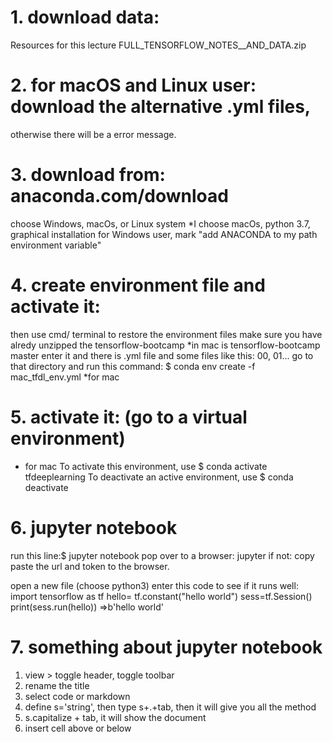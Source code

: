 # 1. download data:
Resources for this lecture
FULL_TENSORFLOW_NOTES__AND_DATA.zip

# 2. for macOS and Linux user: download the alternative .yml files,
otherwise there will be a error message.

# 3. download from: anaconda.com/download
choose Windows, macOs, or Linux system
*I choose macOs, python 3.7, graphical installation
for Windows user, mark "add ANACONDA to my path environment variable"

# 4. create environment file and activate it:
then use cmd/ terminal to restore the environment files
make sure you have alredy unzipped the tensorflow-bootcamp
*in mac is tensorflow-bootcamp master
enter it and there is .yml file and some files like this: 00, 01...
go to that directory and run this command:
$ conda env create -f mac_tfdl_env.yml 
*for mac

# 5. activate it: (go to a virtual environment)
* for mac
To activate this environment, use
    $ conda activate tfdeeplearning
To deactivate an active environment, use
    $ conda deactivate

# 6. jupyter notebook
run this line:$ jupyter notebook
pop over to a browser: jupyter
if not: copy paste the url and token to the browser.

open a new file (choose python3)
enter this code to see if it runs well:
 import tensorflow as tf
 hello= tf.constant("hello world")
 sess=tf.Session()
 print(sess.run(hello))
=>b'hello world'

# 7. something about jupyter notebook
1. view > toggle header, toggle toolbar
2. rename the title
3. select code or markdown
4. define s='string', then type s+.+tab, then it will give you all the method
5. s.capitalize + tab, it will show the document
6. insert cell above or below

